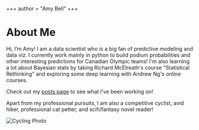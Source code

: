 +++
author = "Amy Bell"
+++

# About Me

Hi, I’m Amy! I am a data scientist who is a big fan of predictive modeling and data viz. I currently work mainly in python to build podium probabilities and other interesting predictions for Canadian Olympic teams! I'm also learning a lot about Bayesian stats by taking Richard McElreath's course "Statistical Rethinking" and exploring some deep learning with Andrew Ng's online courses. 

Check out my [posts page](https://www.amybell.info/posts/) to see what I've been working on!

Apart from my professional pursuits, I am also a competitive cyclist, avid hiker, professional cat petter, and scifi/fantasy novel reader!


![Cycling Photo](/images/bikepic.jpg)
